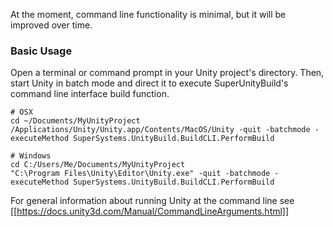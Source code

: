 At the moment, command line functionality is minimal, but it will be improved over time.

### Basic Usage

Open a terminal or command prompt in your Unity project's directory. Then, start Unity in batch mode and direct it to execute SuperUnityBuild's command line interface build function.

```shell
# OSX
cd ~/Documents/MyUnityProject
/Applications/Unity/Unity.app/Contents/MacOS/Unity -quit -batchmode -executeMethod SuperSystems.UnityBuild.BuildCLI.PerformBuild

# Windows
cd C:/Users/Me/Documents/MyUnityProject
"C:\Program Files\Unity\Editor\Unity.exe" -quit -batchmode -executeMethod SuperSystems.UnityBuild.BuildCLI.PerformBuild
```

For general information about running Unity at the command line see [[https://docs.unity3d.com/Manual/CommandLineArguments.html]]